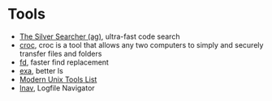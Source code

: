 # Tools

- [The Silver Searcher (ag)](https://github.com/ggreer/the_silver_searcher), ultra-fast code search
- [croc](https://github.com/schollz/croc), croc is a tool that allows any two computers to simply and securely transfer files and folders
- [fd](https://github.com/sharkdp/fd), faster find replacement
- [exa](https://github.com/ogham/exa), better ls
- [Modern Unix Tools List](https://github.com/ibraheemdev/modern-unix)
- [lnav](https://lnav.org), Logfile Navigator